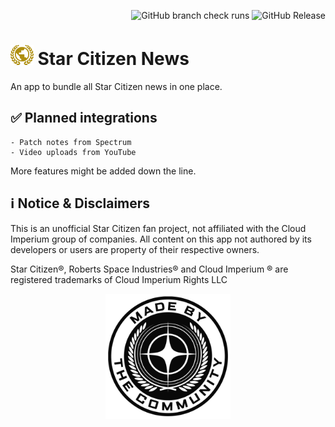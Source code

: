 <p align="right">
  <img src="https://img.shields.io/github/check-runs/dalu-wins/sc-news/master" alt="GitHub branch check runs">
  <img src="https://img.shields.io/github/v/release/dalu-wins/sc-news" alt="GitHub Release">
</p>

# <img src="assets/app_icon.svg" alt="App Icon" height="32"> Star Citizen News
An app to bundle all Star Citizen news in one place.

## ✅ Planned integrations

```
- Patch notes from Spectrum
- Video uploads from YouTube
```

More features might be added down the line.

## ℹ️ Notice & Disclaimers

This is an unofficial Star Citizen fan project, not affiliated with the Cloud Imperium group of
companies. All content on this app not authored by its developers or users are property of their
respective owners.

Star Citizen®, Roberts Space Industries® and Cloud Imperium ® are registered trademarks of Cloud
Imperium Rights LLC

<p align="center">
  
  <img src="assets/MadeByTheCommunity_White.png" alt="Made By The Community Banner" height="200">
</p>


